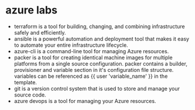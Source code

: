 # azure labs
- terraform is a tool for building, changing, and combining infrastructure safely and efficiently.
- ansible is a powerful automation and deployment tool that makes it easy to automate your entire infrastructure  lifecycle.
- azure-cli is a command-line tool for managing Azure resources.
- packer is a tool for creating identical machine images for multiple platforms from a single source configuration.
  packer contains a builder, provisioner and variable section in it's configuration file structure.
  variables can be referenced as {{ user 'variable_name' }} in the template.
- git is a version control system that is used to store and manage your source code.
- azure devops is a tool for managing your Azure resources.



